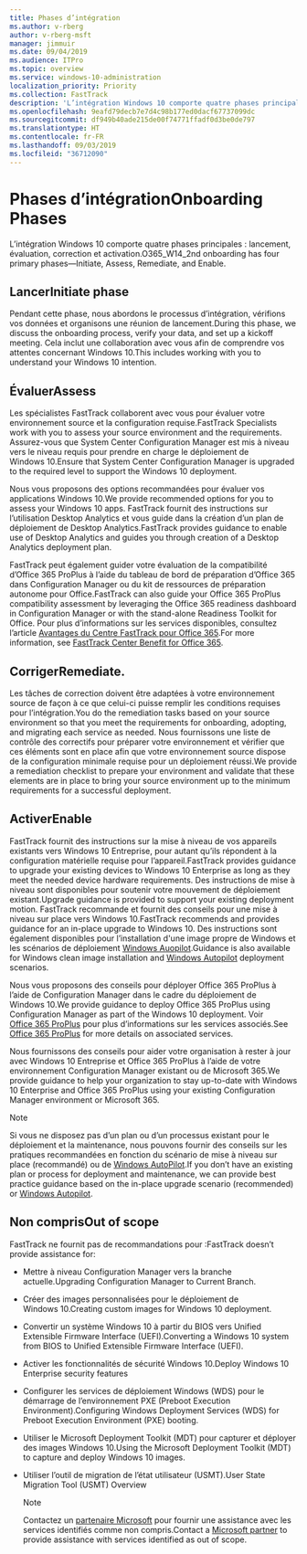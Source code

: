 ```yaml
---
title: Phases d’intégration
ms.author: v-rberg
author: v-rberg-msft
manager: jimmuir
ms.date: 09/04/2019
ms.audience: ITPro
ms.topic: overview
ms.service: windows-10-administration
localization_priority: Priority
ms.collection: FastTrack
description: 'L’intégration Windows 10 comporte quatre phases principales : lancement, évaluation, correction et activation.'
ms.openlocfilehash: 9eafd79decb7e7d4c98b177ed0dacf67737099dc
ms.sourcegitcommit: df949b40ade215de00f74771ffadf0d3be0de797
ms.translationtype: HT
ms.contentlocale: fr-FR
ms.lasthandoff: 09/03/2019
ms.locfileid: "36712090"
---
```

# <a name="onboarding-phases"></a><span data-ttu-id="caa1f-103">Phases d’intégration</span><span class="sxs-lookup"><span data-stu-id="caa1f-103">Onboarding Phases</span></span>

<span data-ttu-id="caa1f-104">L’intégration Windows 10 comporte quatre phases principales : lancement, évaluation, correction et activation.</span><span class="sxs-lookup"><span data-stu-id="caa1f-104">O365_W14_2nd onboarding has four primary phases—Initiate, Assess, Remediate, and Enable.</span></span>

## <a name="initiate"></a><span data-ttu-id="caa1f-105">Lancer</span><span class="sxs-lookup"><span data-stu-id="caa1f-105">Initiate phase</span></span>

<span data-ttu-id="caa1f-106">Pendant cette phase, nous abordons le processus d’intégration, vérifions vos données et organisons une réunion de lancement.</span><span class="sxs-lookup"><span data-stu-id="caa1f-106">During this phase, we discuss the onboarding process, verify your data, and set up a kickoff meeting.</span></span> <span data-ttu-id="caa1f-107">Cela inclut une collaboration avec vous afin de comprendre vos attentes concernant Windows 10.</span><span class="sxs-lookup"><span data-stu-id="caa1f-107">This includes working with you to understand your Windows 10 intention.</span></span>

## <a name="assess"></a><span data-ttu-id="caa1f-108">Évaluer</span><span class="sxs-lookup"><span data-stu-id="caa1f-108">Assess</span></span>

<span data-ttu-id="caa1f-109">Les spécialistes FastTrack collaborent avec vous pour évaluer votre environnement source et la configuration requise.</span><span class="sxs-lookup"><span data-stu-id="caa1f-109">FastTrack Specialists work with you to assess your source environment and the requirements.</span></span> <span data-ttu-id="caa1f-110">Assurez-vous que System Center Configuration Manager est mis à niveau vers le niveau requis pour prendre en charge le déploiement de Windows 10.</span><span class="sxs-lookup"><span data-stu-id="caa1f-110">Ensure that System Center Configuration Manager is upgraded to the required level to support the Windows 10 deployment.</span></span> 

<span data-ttu-id="caa1f-111">Nous vous proposons des options recommandées pour évaluer vos applications Windows 10.</span><span class="sxs-lookup"><span data-stu-id="caa1f-111">We provide recommended options for you to assess your Windows 10 apps.</span></span> <span data-ttu-id="caa1f-112">FastTrack fournit des instructions sur l’utilisation Desktop Analytics et vous guide dans la création d’un plan de déploiement de Desktop Analytics.</span><span class="sxs-lookup"><span data-stu-id="caa1f-112">FastTrack provides guidance to enable use of Desktop Analytics and guides you through creation of a Desktop Analytics deployment plan.</span></span>

<span data-ttu-id="caa1f-113">FastTrack peut également guider votre évaluation de la compatibilité d’Office 365 ProPlus à l’aide du tableau de bord de préparation d’Office 365 dans Configuration Manager ou du kit de ressources de préparation autonome pour Office.</span><span class="sxs-lookup"><span data-stu-id="caa1f-113">FastTrack can also guide your Office 365 ProPlus compatibility assessment by leveraging the Office 365 readiness dashboard in Configuration Manager or with the stand-alone Readiness Toolkit for Office.</span></span> <span data-ttu-id="caa1f-114">Pour plus d’informations sur les services disponibles, consultez l’article [Avantages du Centre FastTrack pour Office 365](O365-fasttrack-benefit-for-office-365.md).</span><span class="sxs-lookup"><span data-stu-id="caa1f-114">For more information, see [FastTrack Center Benefit for Office 365](O365-fasttrack-benefit-for-office-365.md).</span></span> 

## <a name="remediate"></a><span data-ttu-id="caa1f-115">Corriger</span><span class="sxs-lookup"><span data-stu-id="caa1f-115">Remediate.</span></span>

<span data-ttu-id="caa1f-116">Les tâches de correction doivent être adaptées à votre environnement source de façon à ce que celui-ci puisse remplir les conditions requises pour l’intégration.</span><span class="sxs-lookup"><span data-stu-id="caa1f-116">You do the remediation tasks based on your source environment so that you meet the requirements for onboarding, adopting, and migrating each service as needed.</span></span> <span data-ttu-id="caa1f-117">Nous fournissons une liste de contrôle des correctifs pour préparer votre environnement et vérifier que ces éléments sont en place afin que votre environnement source dispose de la configuration minimale requise pour un déploiement réussi.</span><span class="sxs-lookup"><span data-stu-id="caa1f-117">We provide a remediation checklist to prepare your environment and validate that these elements are in place to bring your source environment up to the minimum requirements for a successful deployment.</span></span> 

## <a name="enable"></a><span data-ttu-id="caa1f-118">Activer</span><span class="sxs-lookup"><span data-stu-id="caa1f-118">Enable</span></span>

<span data-ttu-id="caa1f-119">FastTrack fournit des instructions sur la mise à niveau de vos appareils existants vers Windows 10 Entreprise, pour autant qu’ils répondent à la configuration matérielle requise pour l’appareil.</span><span class="sxs-lookup"><span data-stu-id="caa1f-119">FastTrack provides guidance to upgrade your existing devices to Windows 10 Enterprise as long as they meet the needed device hardware requirements.</span></span> <span data-ttu-id="caa1f-120">Des instructions de mise à niveau sont disponibles pour soutenir votre mouvement de déploiement existant.</span><span class="sxs-lookup"><span data-stu-id="caa1f-120">Upgrade guidance is provided to support your existing deployment motion.</span></span> <span data-ttu-id="caa1f-121">FastTrack recommande et fournit des conseils pour une mise à niveau sur place vers Windows 10.</span><span class="sxs-lookup"><span data-stu-id="caa1f-121">FastTrack recommends and provides guidance for an in-place upgrade to Windows 10.</span></span> <span data-ttu-id="caa1f-122">Des instructions sont également disponibles pour l’installation d'une image propre de Windows et les scénarios de déploiement [Windows Auopilot](EMS-onboarding-phases.md#windows-autopilot).</span><span class="sxs-lookup"><span data-stu-id="caa1f-122">Guidance is also available for Windows clean image installation and [Windows Autopilot](EMS-onboarding-phases.md#windows-autopilot) deployment scenarios.</span></span> 

<span data-ttu-id="caa1f-123">Nous vous proposons des conseils pour déployer Office 365 ProPlus à l’aide de Configuration Manager dans le cadre du déploiement de Windows 10.</span><span class="sxs-lookup"><span data-stu-id="caa1f-123">We provide guidance to deploy Office 365 ProPlus using Configuration Manager as part of the Windows 10 deployment.</span></span> <span data-ttu-id="caa1f-124">Voir [Office 365 ProPlus](O365-onboarding-and-migration.md#office-365-proplus) pour plus d’informations sur les services associés.</span><span class="sxs-lookup"><span data-stu-id="caa1f-124">See [Office 365 ProPlus](O365-onboarding-and-migration.md#office-365-proplus) for more details on associated services.</span></span>

<span data-ttu-id="caa1f-125">Nous fournissons des conseils pour aider votre organisation à rester à jour avec Windows 10 Entreprise et Office 365 ProPlus à l’aide de votre environnement Configuration Manager existant ou de Microsoft 365.</span><span class="sxs-lookup"><span data-stu-id="caa1f-125">We provide guidance to help your organization to stay up-to-date with Windows 10 Enterprise and Office 365 ProPlus using your existing Configuration Manager environment or Microsoft 365.</span></span>

> [!NOTE]
> <span data-ttu-id="caa1f-126">Si vous ne disposez pas d’un plan ou d’un processus existant pour le déploiement et la maintenance, nous pouvons fournir des conseils sur les pratiques recommandées en fonction du scénario de mise à niveau sur place (recommandé) ou de [Windows AutoPilot](EMS-onboarding-phases.md#windows-autopilot).</span><span class="sxs-lookup"><span data-stu-id="caa1f-126">If you don’t have an existing plan or process for deployment and maintenance, we can provide best practice guidance based on the in-place upgrade scenario (recommended) or [Windows Autopilot](EMS-onboarding-phases.md#windows-autopilot).</span></span>

## <a name="out-of-scope"></a><span data-ttu-id="caa1f-127">Non compris</span><span class="sxs-lookup"><span data-stu-id="caa1f-127">Out of scope</span></span>

<span data-ttu-id="caa1f-128">FastTrack ne fournit pas de recommandations pour :</span><span class="sxs-lookup"><span data-stu-id="caa1f-128">FastTrack doesn’t provide assistance for:</span></span>

- <span data-ttu-id="caa1f-129">Mettre à niveau Configuration Manager vers la branche actuelle.</span><span class="sxs-lookup"><span data-stu-id="caa1f-129">Upgrading Configuration Manager to Current Branch.</span></span>
- <span data-ttu-id="caa1f-130">Créer des images personnalisées pour le déploiement de Windows 10.</span><span class="sxs-lookup"><span data-stu-id="caa1f-130">Creating custom images for Windows 10 deployment.</span></span>
- <span data-ttu-id="caa1f-131">Convertir un système Windows 10 à partir du BIOS vers Unified Extensible Firmware Interface (UEFI).</span><span class="sxs-lookup"><span data-stu-id="caa1f-131">Converting a Windows 10 system from BIOS to Unified Extensible Firmware Interface (UEFI).</span></span>
- <span data-ttu-id="caa1f-132">Activer les fonctionnalités de sécurité Windows 10.</span><span class="sxs-lookup"><span data-stu-id="caa1f-132">Deploy Windows 10 Enterprise security features</span></span> 
- <span data-ttu-id="caa1f-133">Configurer les services de déploiement Windows (WDS) pour le démarrage de l’environnement PXE (Preboot Execution Environment).</span><span class="sxs-lookup"><span data-stu-id="caa1f-133">Configuring Windows Deployment Services (WDS) for Preboot Execution Environment (PXE) booting.</span></span>
- <span data-ttu-id="caa1f-134">Utiliser le Microsoft Deployment Toolkit (MDT) pour capturer et déployer des images Windows 10.</span><span class="sxs-lookup"><span data-stu-id="caa1f-134">Using the Microsoft Deployment Toolkit (MDT) to capture and deploy Windows 10 images.</span></span>
- <span data-ttu-id="caa1f-135">Utiliser l’outil de migration de l’état utilisateur (USMT).</span><span class="sxs-lookup"><span data-stu-id="caa1f-135">User State Migration Tool (USMT) Overview</span></span>

  > [!NOTE]
  > <span data-ttu-id="caa1f-136">Contactez un [partenaire Microsoft](https://go.microsoft.com/fwlink/?linkid=2080150) pour fournir une assistance avec les services identifiés comme non compris.</span><span class="sxs-lookup"><span data-stu-id="caa1f-136">Contact a [Microsoft partner](https://go.microsoft.com/fwlink/?linkid=2080150) to provide assistance with services identified as out of scope.</span></span>

 